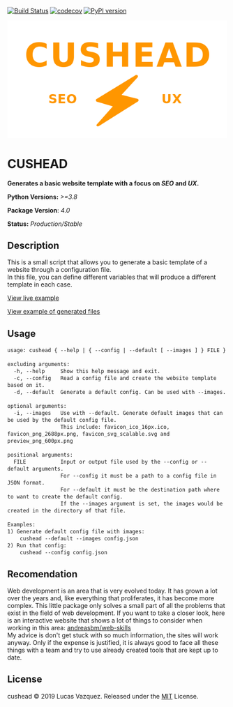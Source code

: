 [![Build Status](https://api.travis-ci.org/lucasvazq/cushead.svg?branch=master)](https://travis-ci.org/lucasvazq/cushead)
[![codecov](https://codecov.io/gh/lucasvazq/cushead/branch/master/graph/badge.svg)](https://codecov.io/gh/lucasvazq/cushead)
[![PyPI version](https://badge.fury.io/py/cushead.svg)](https://badge.fury.io/py/cushead)

<div align="center">
  <img src="./docs/logo.png" alt="cushead logo">
</div>

# CUSHEAD

**Generates a basic website template with a focus on _SEO_ and _UX_.**

**Python Versions:** _>=3.8_

**Package Version**: _4.0_

**Status:** _Production/Stable_

## Description

This is a small script that allows you to generate a basic template of a website through a configuration file.\
In this file, you can define different variables that will produce a different template in each case.

[View live example](https://lucasvazq.github.io/cushead/)

[View example of generated files](./docs/examples/relative_static_url/example/output/)

## Usage

```
usage: cushead { --help | { --config | --default [ --images ] } FILE }

excluding arguments:
  -h, --help     Show this help message and exit.
  -c, --config   Read a config file and create the website template based on it.
  -d, --default  Generate a default config. Can be used with --images.

optional arguments:
  -i, --images   Use with --default. Generate default images that can be used by the default config file.
                 This include: favicon_ico_16px.ico, favicon_png_2688px.png, favicon_svg_scalable.svg and preview_png_600px.png

positional arguments:
  FILE           Input or output file used by the --config or --default arguments.
                 For --config it must be a path to a config file in JSON format.
                 For --default it must be the destination path where to want to create the default config.
                 If the --images argument is set, the images would be created in the directory of that file.

Examples:
1) Generate default config file with images:
    cushead --default --images config.json
2) Run that config:
    cushead --config config.json
```

## Recomendation

Web development is an area that is very evolved today. It has grown a lot over the years and, like everything that proliferates, it has become more complex.
This little package only solves a small part of all the problems that exist in the field of web development. If you want to take a closer look, here is an interactive website that shows a lot of things to consider when working in this area: [andreasbm/web-skills][web-skills]\
My advice is don't get stuck with so much information, the sites will work anyway. Only if the expense is justified, it is always good to face all these things with a team and try to use already created tools that are kept up to date.

[web-skills]: https://andreasbm.github.io/web-skills/

## License

cushead © 2019 Lucas Vazquez. Released under the [MIT][license] License.

[license]: http://mit-license.org/

